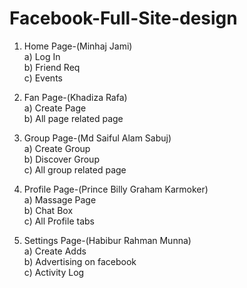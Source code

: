 # Facebook-Full-Site-design

1. Home Page-(Minhaj Jami)<br>
a) Log In<br>
b) Friend Req<br>
c) Events<br>

2. Fan Page-(Khadiza Rafa)<br>
a) Create Page<br>
b) All page related page<br>
  
  3. Group Page-(Md Saiful Alam Sabuj)<br>
  a) Create Group<br>
  b) Discover Group<br>
  c) All group related page<br>

4. Profile Page-(Prince Billy Graham Karmoker)<br>
a) Massage Page<br>
b) Chat Box<br>
c) All Profile tabs<br>
  
  5. Settings Page-(Habibur Rahman Munna)<br>
  a) Create Adds<br>
  b) Advertising on facebook<br>
  c) Activity Log<br>
